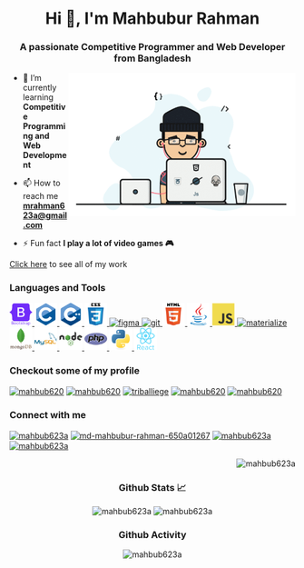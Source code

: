 <!-- ![logo](https://mir-s3-cdn-cf.behance.net/project_modules/fs/54b6c068097599.5b50bca476b9b.gif) -->

<h1 align="center">Hi 👋, I'm Mahbubur Rahman</h1>
<h3 align="center">A passionate Competitive Programmer and Web Developer from Bangladesh</h3>

<img align="right" alt="coding" width="400px" src="https://github.com/mahbub623a/mahbub623a/blob/main/Coding.gif?raw=true"> 

- 🌱 I’m currently learning **Competitive Programming and Web Development**


- 📫 How to reach me **mrahman623a@gmail.com**

- ⚡ Fun fact **I play a lot of video games 🎮**

<p><a href="https://github.com/mahbub623a?tab=repositories">Click here</a> to see all of my work</p>

<h3 align="left">Languages and Tools</h3>
<p align="left"> 
  <a href="https://getbootstrap.com" target="_blank" rel="noreferrer"> 
    <img src="https://raw.githubusercontent.com/devicons/devicon/master/icons/bootstrap/bootstrap-plain-wordmark.svg" alt="bootstrap" width="40" height="40"/> 
  </a> 
  <a href="https://www.cprogramming.com/" target="_blank" rel="noreferrer"> 
    <img src="https://raw.githubusercontent.com/devicons/devicon/master/icons/c/c-original.svg" alt="c" width="40" height="40"/> 
  </a> 
  <a href="https://www.w3schools.com/cpp/" target="_blank" rel="noreferrer"> 
    <img src="https://raw.githubusercontent.com/devicons/devicon/master/icons/cplusplus/cplusplus-original.svg" alt="cplusplus" width="40" height="40"/> 
  </a> 
  <a href="https://www.w3schools.com/css/" target="_blank" rel="noreferrer"> 
    <img src="https://raw.githubusercontent.com/devicons/devicon/master/icons/css3/css3-original-wordmark.svg" alt="css3" width="40" height="40"/> 
  </a> 
  <a href="https://www.figma.com/" target="_blank" rel="noreferrer"> 
    <img src="https://www.vectorlogo.zone/logos/figma/figma-icon.svg" alt="figma" width="40" height="40"/> 
  </a> 
  <a href="https://git-scm.com/" target="_blank" rel="noreferrer"> 
    <img src="https://www.vectorlogo.zone/logos/git-scm/git-scm-icon.svg" alt="git" width="40" height="40"/> 
  </a> 
  <a href="https://www.w3.org/html/" target="_blank" rel="noreferrer"> 
    <img src="https://raw.githubusercontent.com/devicons/devicon/master/icons/html5/html5-original-wordmark.svg" alt="html5" width="40" height="40"/> 
  </a> 
  <a href="https://www.java.com" target="_blank" rel="noreferrer"> 
    <img src="https://raw.githubusercontent.com/devicons/devicon/master/icons/java/java-original.svg" alt="java" width="40" height="40"/> 
  </a> 
  <a href="https://developer.mozilla.org/en-US/docs/Web/JavaScript" target="_blank" rel="noreferrer"> 
    <img src="https://raw.githubusercontent.com/devicons/devicon/master/icons/javascript/javascript-original.svg" alt="javascript" width="40" height="40"/> 
  </a> 
  <a href="https://materializecss.com/" target="_blank" rel="noreferrer"> 
    <img src="https://raw.githubusercontent.com/prplx/svg-logos/5585531d45d294869c4eaab4d7cf2e9c167710a9/svg/materialize.svg" alt="materialize" width="40" height="40"/> 
  </a> 
  <a href="https://www.mongodb.com/" target="_blank" rel="noreferrer"> 
    <img src="https://raw.githubusercontent.com/devicons/devicon/master/icons/mongodb/mongodb-original-wordmark.svg" alt="mongodb" width="40" height="40"/> 
  </a> 
  <a href="https://www.mysql.com/" target="_blank" rel="noreferrer"> 
    <img src="https://raw.githubusercontent.com/devicons/devicon/master/icons/mysql/mysql-original-wordmark.svg" alt="mysql" width="40" height="40"/> 
  </a> 
  <a href="https://nodejs.org" target="_blank" rel="noreferrer"> 
    <img src="https://raw.githubusercontent.com/devicons/devicon/master/icons/nodejs/nodejs-original-wordmark.svg" alt="nodejs" width="40" height="40"/> 
  </a> 
  <a href="https://www.php.net" target="_blank" rel="noreferrer"> 
    <img src="https://raw.githubusercontent.com/devicons/devicon/master/icons/php/php-original.svg" alt="php" width="40" height="40"/> 
  </a> 
  <a href="https://www.python.org" target="_blank" rel="noreferrer"> 
    <img src="https://raw.githubusercontent.com/devicons/devicon/master/icons/python/python-original.svg" alt="python" width="40" height="40"/> 
  </a> 
  <a href="https://reactjs.org/" target="_blank" rel="noreferrer"> 
    <img src="https://raw.githubusercontent.com/devicons/devicon/master/icons/react/react-original-wordmark.svg" alt="react" width="40" height="40"/> 
  </a> 
</p>

<h3 align="left">Checkout some of my profile</h3>
<p align="left">
<a href="https://www.codechef.com/users/mahbub620" target="blank"><img align="center" src="https://cdn.jsdelivr.net/npm/simple-icons@3.1.0/icons/codechef.svg" alt="mahbub620" height="30" width="40" /></a>
<a href="https://www.hackerrank.com/mahbub620" target="blank"><img align="center" src="https://raw.githubusercontent.com/rahuldkjain/github-profile-readme-generator/master/src/images/icons/Social/hackerrank.svg" alt="mahbub620" height="30" width="40" /></a>
<a href="https://codeforces.com/profile/triballiege" target="blank"><img align="center" src="https://raw.githubusercontent.com/rahuldkjain/github-profile-readme-generator/master/src/images/icons/Social/codeforces.svg" alt="triballiege" height="30" width="40" /></a>
<a href="https://www.leetcode.com/mahbub620" target="blank"><img align="center" src="https://raw.githubusercontent.com/rahuldkjain/github-profile-readme-generator/master/src/images/icons/Social/leet-code.svg" alt="mahbub620" height="30" width="40" /></a>
<a href="https://www.hackerearth.com/mahbub620" target="blank"><img align="center" src="https://raw.githubusercontent.com/rahuldkjain/github-profile-readme-generator/master/src/images/icons/Social/hackerearth.svg" alt="mahbub620" height="30" width="40" /></a>
</p>

<h3 align="left">Connect with me</h3>
<p align="left">
<a href="https://twitter.com/mahbub623a" target="blank"><img align="center" src="https://raw.githubusercontent.com/rahuldkjain/github-profile-readme-generator/master/src/images/icons/Social/twitter.svg" alt="mahbub623a" height="30" width="40" /></a>
<a href="https://linkedin.com/in/md-mahbubur-rahman-650a01267" target="blank"><img align="center" src="https://raw.githubusercontent.com/rahuldkjain/github-profile-readme-generator/master/src/images/icons/Social/linked-in-alt.svg" alt="md-mahbubur-rahman-650a01267" height="30" width="40" /></a>
<a href="https://fb.com/mahbub623a" target="blank"><img align="center" src="https://raw.githubusercontent.com/rahuldkjain/github-profile-readme-generator/master/src/images/icons/Social/facebook.svg" alt="mahbub623a" height="30" width="40" /></a>
<a href="https://instagram.com/mahbub623a" target="blank"><img align="center" src="https://raw.githubusercontent.com/rahuldkjain/github-profile-readme-generator/master/src/images/icons/Social/instagram.svg" alt="mahbub623a" height="30" width="40" /></a>
</p>

<p align="right"> <img src="https://komarev.com/ghpvc/?username=mahbub623a&label=Profile%20views&color=0e75b6&style=flat" alt="mahbub623a" /> </p>

<h3 align="center">Github Stats 📈</h3>
<div align="center">
  <img height="150px" src="https://github-readme-stats.vercel.app/api?username=mahbub623a&show_icons=true&locale=en" alt="mahbub623a" />
  <img height="150px" src="https://github-readme-stats.vercel.app/api/top-langs?username=mahbub623a&show_icons=true&locale=en&layout=compact" alt="mahbub623a" />
</div>

<h3 align="center">Github Activity</h3>
<p align="center"><img src="https://github-readme-streak-stats.herokuapp.com/?user=mahbub623a&" alt="mahbub623a" /></p>
